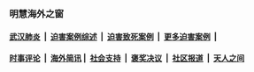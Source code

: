 
### 明慧海外之窗

####  [武汉肺炎](indexes/365.md?t=05291001) &nbsp;|&nbsp;  [迫害案例综述](indexes/328.md?t=05291001) &nbsp;|&nbsp; [迫害致死案例](indexes/277.md?t=05291001)  &nbsp;|&nbsp; [更多迫害案例](indexes/81.md?t=05291001)  &nbsp;|&nbsp; 
####  [时事评论](indexes/19.md?t=05291001) &nbsp;|&nbsp; [海外简讯](indexes/245.md?t=05291001)&nbsp;|&nbsp;  [社会支持](indexes/140.md?t=05291001) &nbsp;|&nbsp; [褒奖决议](indexes/282.md?t=05291001) &nbsp;|&nbsp; [社区报道](indexes/91.md?t=05291001)  &nbsp;|&nbsp; [天人之间](indexes/78.md?t=05291001) 

